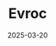 ---  
layout: startup_page  
title: "Evroc"  
id: "evroc.com"  
permalink: "/evrocevroc.com03202025/"  
website: "https://evroc.com/"  
funding_round: "Series A"  
funding_amount: "€50.6M"  
investors: "Blisce, EQT Ventures, Norrsken VC, Giant Ventures"  
about: "Evroc is a Swedish startup aiming to build a secure, sovereign, and sustainable hyperscale cloud for Europe. It plans to establish data centers and offer a comprehensive array of cloud services, focusing on industries with high needs for data sovereignty, including defense, public sector, healthcare, and financial services."  
markets: "Cloud Infrastructure, Data Centers, Cloud Computing, Cloud Security"  
hq: "Stockholm, Sweden"  
founded_year: "2022"  
linkedin: "https://www.linkedin.com/company/evroc"  
twitter: ""  
instagram: ""  
facebook: ""  
crunchbase: "https://www.crunchbase.com/organization/evroc"  
pitchbook: "https://pitchbook.com/profiles/company/528772-24"  

date_display: "20-Mar-2025"  
date: "2025-03-20"

# SEO Optimization  
meta_title: "Evroc - Series A Funding (€50.6M)"  
meta_description: "Evroc, Evroc is a Swedish startup aiming to build a secure, sovereign, and sustainable hyperscale cloud for Europe. It plans to establish data centers and of..."  
meta_keywords: "Evroc, Cloud Infrastructure, Data Centers, Cloud Computing, Cloud Security, Series A funding"  
canonical_url: "https://startup.projectstartups.com/evrocevroc.com03202025/"  
---